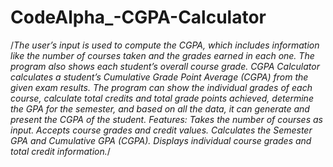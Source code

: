 # CodeAlpha_-CGPA-Calculator
/*The user’s input is used to compute the CGPA, which includes information like the number of courses taken and the grades earned in each one. 
The program also shows each student’s overall course grade. CGPA Calculator calculates a student’s Cumulative Grade Point Average (CGPA) from the
 given exam results. The program can show the individual grades of each course, calculate total credits and total grade points achieved, determine 
 the GPA for the semester, and based on all the data, it can generate and present the CGPA of the student.
 Features:
Takes the number of courses as input.
Accepts course grades and credit values.
Calculates the Semester GPA and Cumulative GPA (CGPA).
Displays individual course grades and total credit information.*/
